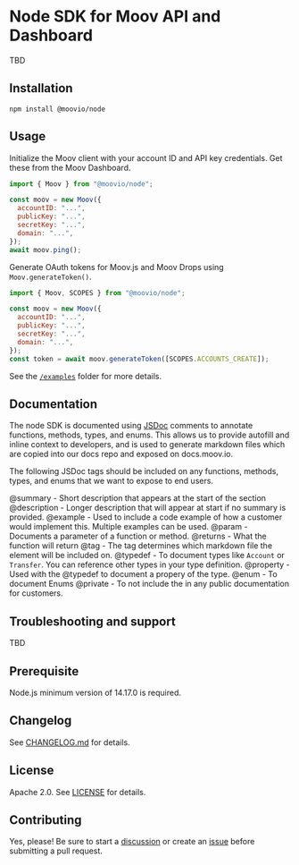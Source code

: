 # Node SDK for Moov API and Dashboard

TBD

## Installation

```shell
npm install @moovio/node
```

## Usage

Initialize the Moov client with your account ID and API key credentials. Get
these from the Moov Dashboard.

```javascript
import { Moov } from "@moovio/node";

const moov = new Moov({
  accountID: "...",
  publicKey: "...",
  secretKey: "...",
  domain: "...",
});
await moov.ping();
```

Generate OAuth tokens for Moov.js and Moov Drops using `Moov.generateToken()`.

```javascript
import { Moov, SCOPES } from "@moovio/node";

const moov = new Moov({
  accountID: "...",
  publicKey: "...",
  secretKey: "...",
  domain: "...",
});
const token = await moov.generateToken([SCOPES.ACCOUNTS_CREATE]);
```

See the [`/examples`]() folder for more details.

## Documentation

The node SDK is documented using [JSDoc](https://jsdoc.app/index.html) comments to annotate functions, methods, types, and enums. This allows us to provide autofill and inline context to developers, and is used to generate markdown files which are copied into our docs repo and exposed on docs.moov.io.

The following JSDoc tags should be included on any functions, methods, types, and enums that we want to expose to end users. 

@summary - Short description that appears at the start of the section
@description - Longer description that will appear at start if no summary is provided. 
@example - Used to include a code example of how a customer would implement this. Multiple examples can be used. 
@param - Documents a parameter of a function or method. 
@returns - What the function will return
@tag - The tag determines which markdown file the element will be included on. 
@typedef - To document types like `Account` or `Transfer`. You can reference other types in your type definition. 
@property - Used with the @typedef to document a propery of the type. 
@enum - To document Enums
@private - To not include the in any public documentation for customers. 


## Troubleshooting and support

TBD

## Prerequisite
Node.js minimum version of 14.17.0 is required.

## Changelog

See [CHANGELOG.md](/CHANGELOG.md) for details.

## License

Apache 2.0. See [LICENSE](/LICENSE) for details.

## Contributing

Yes, please! Be sure to start a [discussion](moovfinancial/moov-node/discussions) or create an [issue](moovfinancial/moov-node/issues) before submitting a pull request.
